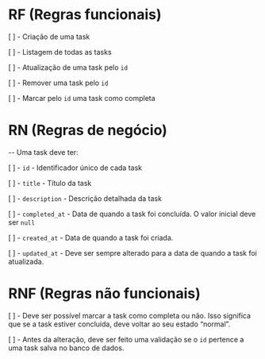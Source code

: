 # RF (Regras funcionais)
  [ ] - Criação de uma task

  [ ] - Listagem de todas as tasks

  [ ] - Atualização de uma task pelo `id`

  [ ] - Remover uma task pelo `id`

  [ ] - Marcar pelo `id` uma task como completa

# RN (Regras de negócio)
-- Uma task deve ter:

  [ ] - `id` - Identificador único de cada task

  [ ] - `title` - Título da task

  [ ] - `description` - Descrição detalhada da task

  [ ] - `completed_at` - Data de quando a task foi concluída. O valor inicial deve ser `null`

  [ ] - `created_at` - Data de quando a task foi criada.

  [ ] - `updated_at` - Deve ser sempre alterado para a data de quando a task foi atualizada.

# RNF (Regras não funcionais) 
  [ ] - Deve ser possível marcar a task como completa ou não. Isso significa que se a task estiver concluída, deve voltar ao seu estado “normal”.

  [ ] - Antes da alteração, deve ser feito uma validação se o `id` pertence a uma task salva no banco de dados.